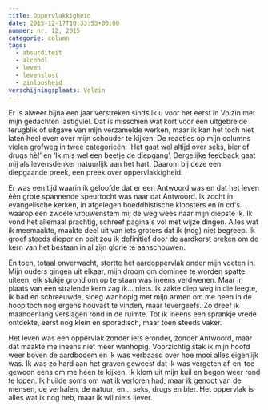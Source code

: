```yaml
---
title: Oppervlakkigheid
date: 2015-12-17T10:33:53+00:00
nummer: nr. 12, 2015
categorie: column
tags:
  - absurditeit
  - alcohol
  - leven
  - levenslust
  - zinloosheid
verschijningsplaats: Volzin
---
```

<p class="inleiding" markdown="1">Er is alweer bijna een jaar verstreken sinds ik u voor het eerst in Volzin met mijn gedachten lastigviel. Dat is misschien wat kort voor een uitgebreide terugblik of uitgave van mijn verzamelde werken, maar ik kan het toch niet laten heel even over mijn schouder te kijken. De reacties op mijn columns vielen grofweg in twee categorieën: ‘Het gaat wel altijd over seks, bier of drugs hè!’ en ‘Ik mis wel een beetje de diepgang’. Dergelijke feedback gaat mij als levensdenker natuurlijk aan het hart. Daarom bij deze een diepgaande preek, een preek over oppervlakkigheid.</p>

Er was een tijd waarin ik geloofde dat er een Antwoord was en dat het leven één grote spannende speurtocht was naar dat Antwoord. Ik zocht in evangelische kerken, in afgelegen boeddhistische kloosters en in cd's waarop een zwoele vrouwenstem mij de weg wees naar mijn diepste ik. Ik vond het allemaal prachtig, schreef pagina's vol met wijze dingen. Alles wat ik meemaakte, maakte deel uit van iets groters dat ik (nog) niet begreep. Ik groef steeds dieper en ooit zou ik definitief door de aardkorst breken om de kern van het bestaan in al zijn glorie te aanschouwen.

En toen, totaal onverwacht, stortte het aardoppervlak onder mijn voeten in. Mijn ouders gingen uit elkaar, mijn droom om dominee te worden spatte uiteen, elk stukje grond om op te staan was ineens verdwenen. Maar in plaats van een stralende kern zag ik... niets. Ik zakte diep weg in die leegte, ik bad en schreeuwde, sloeg wanhopig met mijn armen om me heen in de hoop toch nog ergens houvast te vinden, maar tevergeefs. Zo dreef ik maandenlang verslagen rond in de ruimte. Tot ik ineens een sprankje vrede ontdekte, eerst nog klein en sporadisch, maar toen steeds vaker.

Het leven was een oppervlak zonder iets eronder, zonder Antwoord, maar dat maakte me ineens niet meer wanhopig. Voorzichtig stak ik mijn hoofd weer boven de aardbodem en ik was verbaasd over hoe mooi alles eigenlijk was. Ik was zo hard aan het graven geweest dat ik was vergeten af-en-toe gewoon eens om me heen te kijken. Ik klom uit mijn kuil en begon weer rond te lopen. Ik huilde soms om wat ik verloren had, maar ik genoot van de mensen, de verhalen, de natuur, en... seks, drugs en bier. Het oppervlak is alles wat ik nog heb, maar ik wil niets liever.